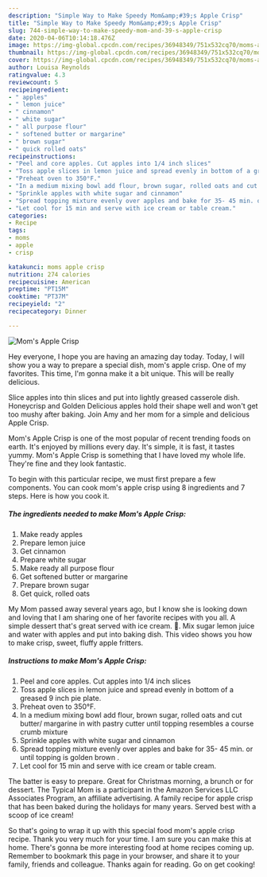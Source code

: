```yaml
---
description: "Simple Way to Make Speedy Mom&amp;#39;s Apple Crisp"
title: "Simple Way to Make Speedy Mom&amp;#39;s Apple Crisp"
slug: 744-simple-way-to-make-speedy-mom-and-39-s-apple-crisp
date: 2020-04-06T10:14:18.476Z
image: https://img-global.cpcdn.com/recipes/36948349/751x532cq70/moms-apple-crisp-recipe-main-photo.jpg
thumbnail: https://img-global.cpcdn.com/recipes/36948349/751x532cq70/moms-apple-crisp-recipe-main-photo.jpg
cover: https://img-global.cpcdn.com/recipes/36948349/751x532cq70/moms-apple-crisp-recipe-main-photo.jpg
author: Louisa Reynolds
ratingvalue: 4.3
reviewcount: 5
recipeingredient:
- " apples"
- " lemon juice"
- " cinnamon"
- " white sugar"
- " all purpose flour"
- " softened butter or margarine"
- " brown sugar"
- " quick rolled oats"
recipeinstructions:
- "Peel and core apples. Cut apples into 1/4 inch slices"
- "Toss apple slices in lemon juice and spread evenly in bottom of a greased 9 inch pie plate."
- "Preheat oven to 350°F."
- "In a medium mixing bowl add flour, brown sugar, rolled oats and cut butter/ margarine in with pastry cutter until topping resembles a course crumb mixture"
- "Sprinkle apples with white sugar and cinnamon"
- "Spread topping mixture evenly over apples and bake for 35- 45 min. or until topping is golden brown ."
- "Let cool for 15 min and serve with ice cream or table cream."
categories:
- Recipe
tags:
- moms
- apple
- crisp

katakunci: moms apple crisp 
nutrition: 274 calories
recipecuisine: American
preptime: "PT15M"
cooktime: "PT37M"
recipeyield: "2"
recipecategory: Dinner

---
```



![Mom&#39;s Apple Crisp](https://img-global.cpcdn.com/recipes/36948349/751x532cq70/moms-apple-crisp-recipe-main-photo.jpg)

Hey everyone, I hope you are having an amazing day today. Today, I will show you a way to prepare a special dish, mom&#39;s apple crisp. One of my favorites. This time, I'm gonna make it a bit unique. This will be really delicious.

Slice apples into thin slices and put into lightly greased casserole dish. Honeycrisp and Golden Delicious apples hold their shape well and won&#39;t get too mushy after baking. Join Amy and her mom for a simple and delicious Apple Crisp.

Mom&#39;s Apple Crisp is one of the most popular of recent trending foods on earth. It's enjoyed by millions every day. It's simple, it is fast, it tastes yummy. Mom&#39;s Apple Crisp is something that I have loved my whole life. They're fine and they look fantastic.


To begin with this particular recipe, we must first prepare a few components. You can cook mom&#39;s apple crisp using 8 ingredients and 7 steps. Here is how you cook it.

##### The ingredients needed to make Mom&#39;s Apple Crisp:

1. Make ready  apples
1. Prepare  lemon juice
1. Get  cinnamon
1. Prepare  white sugar
1. Make ready  all purpose flour
1. Get  softened butter or margarine
1. Prepare  brown sugar
1. Get  quick, rolled oats


My Mom passed away several years ago, but I know she is looking down and loving that I am sharing one of her favorite recipes with you all. A simple dessert that&#39;s great served with ice cream. 🙂. Mix sugar lemon juice and water with apples and put into baking dish. This video shows you how to make crisp, sweet, fluffy apple fritters. 

##### Instructions to make Mom&#39;s Apple Crisp:

1. Peel and core apples. Cut apples into 1/4 inch slices
1. Toss apple slices in lemon juice and spread evenly in bottom of a greased 9 inch pie plate.
1. Preheat oven to 350°F.
1. In a medium mixing bowl add flour, brown sugar, rolled oats and cut butter/ margarine in with pastry cutter until topping resembles a course crumb mixture
1. Sprinkle apples with white sugar and cinnamon
1. Spread topping mixture evenly over apples and bake for 35- 45 min. or until topping is golden brown .
1. Let cool for 15 min and serve with ice cream or table cream.


The batter is easy to prepare. Great for Christmas morning, a brunch or for dessert. The Typical Mom is a participant in the Amazon Services LLC Associates Program, an affiliate advertising. A family recipe for apple crisp that has been baked during the holidays for many years. Served best with a scoop of ice cream! 

So that's going to wrap it up with this special food mom&#39;s apple crisp recipe. Thank you very much for your time. I am sure you can make this at home. There's gonna be more interesting food at home recipes coming up. Remember to bookmark this page in your browser, and share it to your family, friends and colleague. Thanks again for reading. Go on get cooking!

